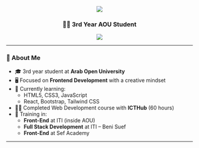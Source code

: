 <div align="center">
  <img src="https://readme-typing-svg.herokuapp.com/?font=Fira+Code&size=40&duration=4000&pause=1000&color=F76EEC&center=true&vCenter=true&width=800&height=70&lines=Hi!+💜;I'm+Amira+Abdulazeem!;Front-End+Develope+👩‍💻" />
</div>

<h3 align="center">👩‍🎓 3rd Year AOU Student</h3>

<div align="center">
  <img src="https://pin.it/2oRGTudoT" />
</div>

---

### 🌟 About Me

- 🎓 3rd year student at **Arab Open University**
- 🖥️ Focused on **Frontend Development** with a creative mindset
- 🌱 Currently learning:
  - HTML5, CSS3, JavaScript
  - React, Bootstrap, Tailwind CSS
- 👩‍💻 Completed Web Development course with **ICTHub** (60 hours)
- 🎯 Training in:
  - **Front-End** at ITI (inside AOU)
  - **Full Stack Development** at ITI – Beni Suef
  - **Front-End** at Sef Academy

---
<!--
### 🚀 My Tech Stack

<div align="left">
  <img src="https://cdn.jsdelivr.net/gh/devicons/devicon/icons/html5/html5-original.svg" height="30" alt="html logo" />
  <img width="10" />
  <img src="https://cdn.jsdelivr.net/gh/devicons/devicon/icons/css3/css3-original.svg" height="30" alt="css logo" />
  <img width="10" />
  <img src="https://cdn.jsdelivr.net/gh/devicons/devicon/icons/javascript/javascript-original.svg" height="30" alt="javascript logo" />
  <img width="10" />
  <img src="https://cdn.jsdelivr.net/gh/devicons/devicon/icons/react/react-original.svg" height="30" alt="react logo" />
  <img width="10" />
  <img src="https://www.vectorlogo.zone/logos/tailwindcss/tailwindcss-icon.svg" height="30" alt="tailwind logo" />
  <img width="10" />
  <img src="https://cdn.jsdelivr.net/gh/devicons/devicon/icons/bootstrap/bootstrap-original.svg" height="30" alt="bootstrap logo" />
  <img width="10" />
  <img src="https://cdn.jsdelivr.net/gh/devicons/devicon/icons/python/python-original.svg" height="30" alt="python logo" />
  <img width="10" />
  <img src="https://cdn.jsdelivr.net/gh/devicons/devicon/icons/java/java-original.svg" height="30" alt="java logo" />
</div>

---

### 📈 GitHub Stats

<p align="center">
  <img src="https://github-readme-stats.vercel.app/api?username=YOUR_USERNAME&show_icons=true&theme=radical&hide_border=true" alt="GitHub Stats" />
  <img src="https://github-readme-stats.vercel.app/api/top-langs/?username=YOUR_USERNAME&layout=compact&theme=radical&hide_border=true" alt="Top Languages" />
</p>

---

### 📫 Contact Me

<p align="left">
  <a href="https://linkedin.com/in/YOUR-LINKEDIN" target="_blank">
    <img src="https://cdn.jsdelivr.net/gh/devicons/devicon/icons/linkedin/linkedin-original.svg" height="30" alt="linkedin logo" />
  </a>
  &nbsp;&nbsp;&nbsp;
  <a href="mailto:your.email@example.com">
    <img src="https://cdn-icons-png.flaticon.com/512/732/732200.png" height="30" alt="email" />
  </a>
</p>
-->

